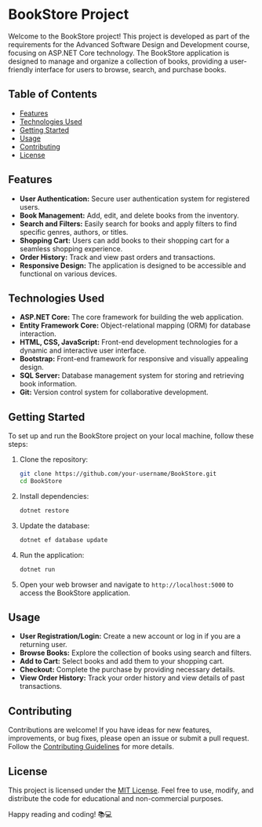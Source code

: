 # BookStore Project

Welcome to the BookStore project! This project is developed as part of the requirements for the Advanced Software Design and Development course, focusing on ASP.NET Core technology. The BookStore application is designed to manage and organize a collection of books, providing a user-friendly interface for users to browse, search, and purchase books.

## Table of Contents
- [Features](#features)
- [Technologies Used](#technologies-used)
- [Getting Started](#getting-started)
- [Usage](#usage)
- [Contributing](#contributing)
- [License](#license)

## Features
- **User Authentication:** Secure user authentication system for registered users.
- **Book Management:** Add, edit, and delete books from the inventory.
- **Search and Filters:** Easily search for books and apply filters to find specific genres, authors, or titles.
- **Shopping Cart:** Users can add books to their shopping cart for a seamless shopping experience.
- **Order History:** Track and view past orders and transactions.
- **Responsive Design:** The application is designed to be accessible and functional on various devices.

## Technologies Used
- **ASP.NET Core:** The core framework for building the web application.
- **Entity Framework Core:** Object-relational mapping (ORM) for database interaction.
- **HTML, CSS, JavaScript:** Front-end development technologies for a dynamic and interactive user interface.
- **Bootstrap:** Front-end framework for responsive and visually appealing design.
- **SQL Server:** Database management system for storing and retrieving book information.
- **Git:** Version control system for collaborative development.

## Getting Started
To set up and run the BookStore project on your local machine, follow these steps:

1. Clone the repository:
   ```bash
   git clone https://github.com/your-username/BookStore.git
   cd BookStore
   ```

2. Install dependencies:
   ```bash
   dotnet restore
   ```

3. Update the database:
   ```bash
   dotnet ef database update
   ```

4. Run the application:
   ```bash
   dotnet run
   ```

5. Open your web browser and navigate to `http://localhost:5000` to access the BookStore application.

## Usage
- **User Registration/Login:** Create a new account or log in if you are a returning user.
- **Browse Books:** Explore the collection of books using search and filters.
- **Add to Cart:** Select books and add them to your shopping cart.
- **Checkout:** Complete the purchase by providing necessary details.
- **View Order History:** Track your order history and view details of past transactions.

## Contributing
Contributions are welcome! If you have ideas for new features, improvements, or bug fixes, please open an issue or submit a pull request. Follow the [Contributing Guidelines](CONTRIBUTING.md) for more details.

## License
This project is licensed under the [MIT License](LICENSE.md). Feel free to use, modify, and distribute the code for educational and non-commercial purposes.

Happy reading and coding! 📚💻
